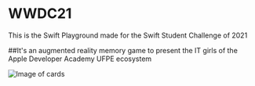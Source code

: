 # WWDC21
This is the Swift Playground made for the Swift Student Challenge of 2021

##It's an augmented reality memory game to present the IT girls of the Apple Developer Academy UFPE ecosystem

![Image of cards](https://github.com/elainecruz/WWDC21/blob/main/Captura%20de%20Tela%202021-04-30%20às%2012.05.56.png)



